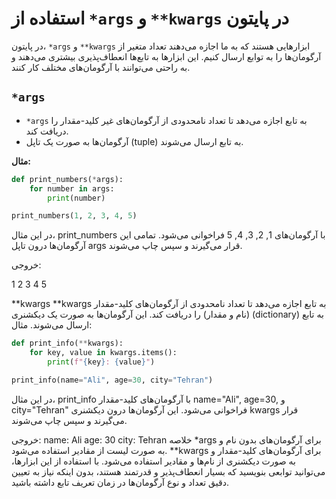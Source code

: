 # استفاده از `*args` و `**kwargs` در پایتون

در پایتون، `*args` و `**kwargs` ابزارهایی هستند که به ما اجازه می‌دهند تعداد متغیر از آرگومان‌ها را به توابع ارسال کنیم. این ابزارها به تابع‌ها انعطاف‌پذیری بیشتری می‌دهند و به راحتی می‌توانند با آرگومان‌های مختلف کار کنند.

## `*args`

- `*args` به تابع اجازه می‌دهد تا تعداد نامحدودی از آرگومان‌های غیر کلید-مقدار را دریافت کند.
- آرگومان‌ها به صورت یک تاپل (tuple) به تابع ارسال می‌شوند.

**مثال:**

```python
def print_numbers(*args):
    for number in args:
        print(number)

print_numbers(1, 2, 3, 4, 5)
```
در این مثال، print_numbers با آرگومان‌های 1, 2, 3, 4, 5 فراخوانی می‌شود. تمامی این آرگومان‌ها درون تاپل args قرار می‌گیرند و سپس چاپ می‌شوند.

خروجی:

1
2
3
4
5

**kwargs
**kwargs به تابع اجازه می‌دهد تا تعداد نامحدودی از آرگومان‌های کلید-مقدار (نام و مقدار) را دریافت کند.
این آرگومان‌ها به صورت یک دیکشنری (dictionary) به تابع ارسال می‌شوند.
مثال:
```python
def print_info(**kwargs):
    for key, value in kwargs.items():
        print(f"{key}: {value}")

print_info(name="Ali", age=30, city="Tehran")
```
در این مثال، print_info با آرگومان‌های کلید-مقدار name="Ali", age=30, و city="Tehran" فراخوانی می‌شود. این آرگومان‌ها درون دیکشنری kwargs قرار می‌گیرند و سپس چاپ می‌شوند.

خروجی:
name: Ali
age: 30
city: Tehran
خلاصه
*args برای آرگومان‌های بدون نام و به صورت لیست از مقادیر استفاده می‌شود.
**kwargs برای آرگومان‌های کلید-مقدار و به صورت دیکشنری از نام‌ها و مقادیر استفاده می‌شود.
با استفاده از این ابزارها، می‌توانید توابعی بنویسید که بسیار انعطاف‌پذیر و قدرتمند هستند، بدون اینکه نیاز به تعیین دقیق تعداد و نوع آرگومان‌ها در زمان تعریف تابع داشته باشید.


